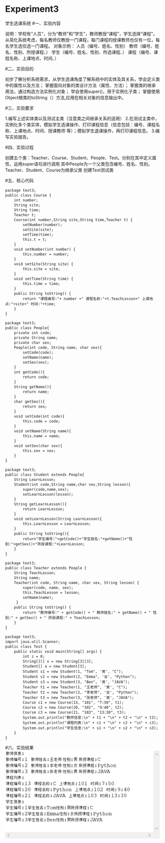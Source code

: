 # Experiment3
学生选课系统
#一、实验内容

说明：学校有“人员”，分为“教师”和“学生”，教师教授“课程”，学生选择“课程”。
从简化系统考虑，每名教师仅教授一门课程，每门课程的授课教师也仅有一位，每名学生选仅选一门课程。
对象示例：	人员（编号、姓名、性别）
教师（编号、姓名、性别、所授课程、）
学生（编号、姓名、性别、所选课程、）
课程（编号、课程名称、上课地点、时间、）

#二、实验目的

初步了解分析系统需求，从学生选课角度了解系统中的实体及其关系，学会定义类中的属性以及方法；
掌握面向对象的类设计方法（属性、方法）；
掌握类的继承用法，通过构造方法实例化对象；
学会使用super()，用于实例化子类；
掌握使用Object根类的toString（）方法,应用在相关对象的信息输出中。

#三、实验要求

1.编写上述实体类以及测试主类（注意类之间继承关系的适用）
2.在测试主类中，实例化多个类实体，模拟学生选课操作、打印课程信息（信息包括：编号、课程名称、上课地点、时间、授课教师 等）；模拟学生退课操作，再打印课程信息。
3.编写实验报告。

#四、实验过程

创建五个类：Teacher、Course、Student、People、Test。分别在其中定义属性，运用super语句进行调用
其中People为一个父类包含编号、姓名、性别。
Teacher、Student、Course为继承父类
创建Test测试类

#五、核心代码

```
package text3; 
public class Course { 
	int number; 
	String site; 
	String time; 
	Teacher t; 
	Course(int number,String site,String time,Teacher t) { 
		setNumber(number); 
		setSite(site); 
		setTime(time); 
		this.t = t; 
	} 
	void setNumber(int number) { 
		this.number = number; 
	} 
	void setSite(String site) { 
		this.site = site; 
	} 
	void setTime(String time) { 
		this.time = time; 
	} 
	public String toString() { 
		return "课程编号:"+ number +" 课程名称:"+t.TeachLesson+" 上课地点:"+site+" 时间:"+time; 
	} 
} 
```
```
package text3; 
public class People{
	private int code;
	private String name;
	private char sex;
	People(int code, String name, char sex){
		setCode(code);
		setName(name);
		setSex(sex);
	}
	int getCode(){
		return code;
	}
	String getName(){
		return name;
	}
	char getSex(){
		return sex;
	}
	void setCode(int code){
		this.code = code;
	}
	void setName(String name){
		this.name = name;
	}
	void setSex(char sex){
		this.sex = sex;
	}
}
```
```
package text3; 
public class Student extends People{
	String LearnLesson;
	Student(int code,String name,char sex,String lesson){
		super(code,name,sex);
		setLearnLesson(lesson);
	}
	String getLearnLesson(){
		return LearnLesson;
	}
	void setLearnLesson(String LearnLesson){
		this.LearnLesson = LearnLesson;
	}
	public String toString(){
		return"学生编号:"+getCode()+"学生姓名:"+getName()+"性别:"+getSex()+"所授课程:"+LearnLesson;
	}
}
```
```
package text3; 
public class Teacher extends People { 
	String TeachLesson; 
	String name; 
	Teacher(int code, String name, char sex, String lesson) { 
		super(code, name, sex); 
		this.TeachLesson = lesson; 
		setName(name); 
	 } 
	public String toString() { 
		return "教师编号:" + getCode() + " 教师姓名:" + getName() + " 性别:" + getSex() + " 所授课程:" + TeachLesson; 
	} 
} 
```
```
package text3; 
import java.util.Scanner; 
public class Test { 
	public static void main(String[] args) { 
		int z = 0; 
		String[][] x = new String[3][3]; 
		Student[] a = new Student[3]; 
		Student s1 = new Student(1, "Tom", '男', "C"); 
		Student s2 = new Student(2, "Emma", '女', "Python"); 
		Student s3 = new Student(3, "Ben", '男', "JAVA"); 
		Teacher t1 = new Teacher(1, "王老师", '男', "C"); 
		Teacher t2 = new Teacher(2, "李老师", '女', "Python"); 
		Teacher t3 = new Teacher(3, "张老师", '男', "JAVA"); 
		Course c1 = new Course(13, "101", "7:50", t1); 
		Course c2 = new Course(20, "102", "9:40", t2); 
		Course c3 = new Course(21, "103", "13:30", t3); 
		System.out.println("教师信息:\n" + t1 + "\n" + t2 + "\n" + t3); 
		System.out.println("课程列表:\n" + c1 + "\n" + c2 + "\n" + c3); 
		System.out.println("学生信息:\n" + s1 + "\n" + s2 + "\n" + s3); 
	}
}
```

#六、实验结果
![实验三](https://github.com/tx-1011/Experiment3/blob/main/%E5%AE%9E%E9%AA%8C%E4%B8%89.png)
